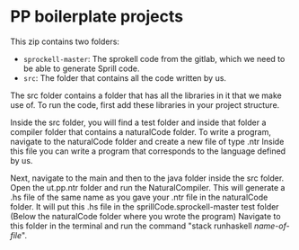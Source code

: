 # PP boilerplate projects

This zip contains two folders:

- `sprockell-master`: The sprokell code from the gitlab, which we need to be able to generate Sprill code.
- `src`: The folder that contains all the code written by us.

The src folder contains a folder that has all the libraries in it that we make use of. To run the code, first add these libraries in your project structure.

Inside the src folder, you will find a test folder and inside that folder a compiler folder that contains a naturalCode folder. To write a program, navigate to the naturalCode folder and create a new file of type .ntr
Inside this file you can write a program that corresponds to the language defined by us.

Next, navigate to the main and then to the java folder inside the src folder. Open the ut.pp.ntr folder and run the NaturalCompiler. This will generate a .hs file of the same name as you gave your .ntr file in the naturalCode folder. It will put this .hs file in the sprillCode.sprockell-master test folder (Below the naturalCode folder where you wrote the program)
Navigate to this folder in the terminal and run the command "stack runhaskell *name-of-file*".  